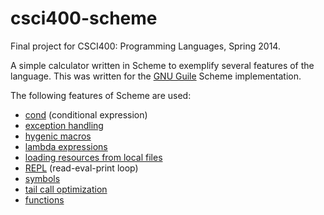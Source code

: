 csci400-scheme
==============

Final project for CSCI400: Programming Languages, Spring 2014.

A simple calculator written in Scheme to exemplify several features of
the language. This was written for the [GNU
Guile](https://www.gnu.org/software/guile/) Scheme implementation.

The following features of Scheme are used:

* [cond](functions.scm#L11) (conditional expression)
* [exception handling](main.scm#L11-L20)
* [hygenic macros](main.scm#L11)
* [lambda expressions](main.scm#L15)
* [loading resources from local files](main.scm#L8)
* [REPL](main.scm#L30-L45) (read-eval-print loop)
* [symbols](functions.scm#L13)
* [tail call optimization](main.scm#L45)
* [functions](main.scm#L23-L45)
